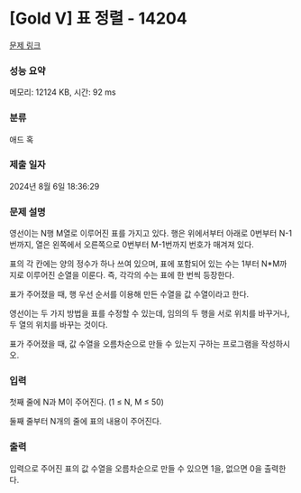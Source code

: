 # [Gold V] 표 정렬 - 14204 

[문제 링크](https://www.acmicpc.net/problem/14204) 

### 성능 요약

메모리: 12124 KB, 시간: 92 ms

### 분류

애드 혹

### 제출 일자

2024년 8월 6일 18:36:29

### 문제 설명

<p>영선이는 N행 M열로 이루어진 표를 가지고 있다. 행은 위에서부터 아래로 0번부터 N-1번까지, 열은 왼쪽에서 오른쪽으로 0번부터 M-1번까지 번호가 매겨져 있다.</p>

<p>표의 각 칸에는 양의 정수가 하나 쓰여 있으며, 표에 포함되어 있는 수는 1부터 N*M까지로 이루어진 순열을 이룬다. 즉, 각각의 수는 표에 한 번씩 등장한다.</p>

<p>표가 주어졌을 때, 행 우선 순서를 이용해 만든 수열을 값 수열이라고 한다.</p>

<p>영선이는 두 가지 방법을 표를 수정할 수 있는데, 임의의 두 행을 서로 위치를 바꾸거나, 두 열의 위치를 바꾸는 것이다.</p>

<p>표가 주어졌을 때, 값 수열을 오름차순으로 만들 수 있는지 구하는 프로그램을 작성하시오.</p>

### 입력 

 <p>첫째 줄에 N과 M이 주어진다. (1 ≤ N, M ≤ 50)</p>

<p>둘째 줄부터 N개의 줄에 표의 내용이 주어진다.</p>

### 출력 

 <p>입력으로 주어진 표의 값 수열을 오름차순으로 만들 수 있으면 1을, 없으면 0을 출력한다.</p>

